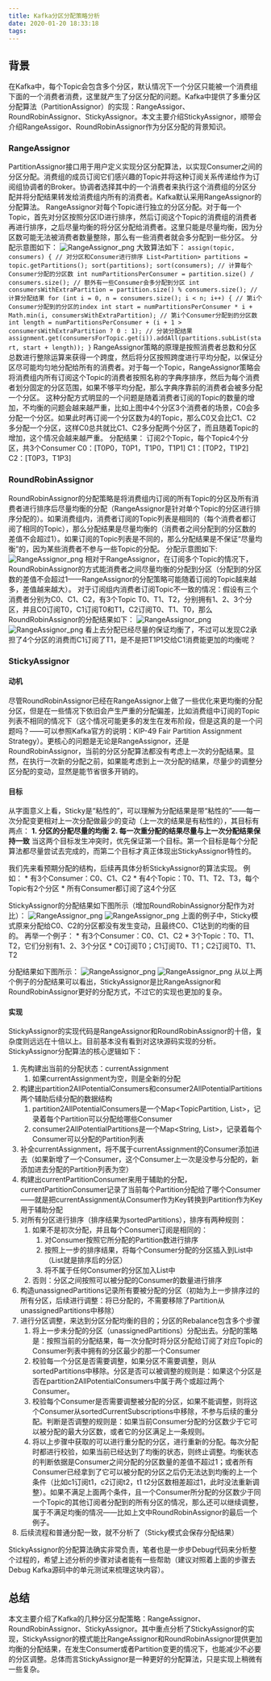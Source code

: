 ```yaml
---
title: Kafka分区分配策略分析
date: 2020-01-20 18:33:18
tags:
---
```

## 背景
在Kafka中，每个Topic会包含多个分区，默认情况下一个分区只能被一个消费组下面的一个消费者消费，这里就产生了分区分配的问题。Kafka中提供了多重分区分配算法（PartitionAssignor）的实现：RangeAssigor、RoundRobinAssignor、StickyAssignor。本文主要介绍StickyAssignor，顺带会介绍RangeAssigor、RoundRobinAssignor作为分区分配的背景知识。

### RangeAssignor
PartitionAssignor接口用于用户定义实现分区分配算法，以实现Consumer之间的分区分配。消费组的成员订阅它们感兴趣的Topic并将这种订阅关系传递给作为订阅组协调者的Broker。协调者选择其中的一个消费者来执行这个消费组的分区分配并将分配结果转发给消费组内所有的消费者。Kafka默认采用RangeAssignor的分配算法。
RangeAssignor对每个Topic进行独立的分区分配。对于每一个Topic，首先对分区按照分区ID进行排序，然后订阅这个Topic的消费组的消费者再进行排序，之后尽量均衡的将分区分配给消费者。这里只能是尽量均衡，因为分区数可能无法被消费者数量整除，那么有一些消费者就会多分配到一些分区。
分配示意图如下：
![RangeAssignor_png](Kafka分区分配策略分析/RangeAssignor1.png)
大致算法如下：
    ```
assign(topic, consumers) {
// 对分区和Consumer进行排序
List<Partition> partitions = topic.getPartitions();
sort(partitions);
sort(consumers);
// 计算每个Consumer分配的分区数
int numPartitionsPerConsumer = partition.size() / consumers.size();
// 额外有一些Consumer会多分配到分区
int consumersWithExtraPartition = partition.size() % consumers.size();
 // 计算分配结果
 for (int i = 0, n = consumers.size(); i < n; i++) {
 // 第i个Consumer分配到的分区的index
 int start = numPartitionsPerConsumer * i + Math.min(i, consumersWithExtraPartition);
 // 第i个Consumer分配到的分区数
 int length = numPartitionsPerConsumer + (i + 1 > consumersWithExtraPartition ? 0 : 1);
 // 分装分配结果
 assignment.get(consumersForTopic.get(i)).addAll(partitions.subList(start, start + length));
 }
    ```
RangeAssignor策略的原理是按照消费者总数和分区总数进行整除运算来获得一个跨度，然后将分区按照跨度进行平均分配，以保证分区尽可能均匀地分配给所有的消费者。对于每一个Topic，RangeAssignor策略会将消费组内所有订阅这个Topic的消费者按照名称的字典序排序，然后为每个消费者划分固定的分区范围，如果不够平均分配，那么字典序靠前的消费者会被多分配一个分区。
这种分配方式明显的一个问题是随着消费者订阅的Topic的数量的增加，不均衡的问题会越来越严重，比如上图中4个分区3个消费者的场景，C0会多分配一个分区。如果此时再订阅一个分区数为4的Topic，那么C0又会比C1、C2多分配一个分区，这样C0总共就比C1、C2多分配两个分区了，而且随着Topic的增加，这个情况会越来越严重。
分配结果：
订阅2个Topic，每个Topic4个分区，共3个Consumer
C0：[T0P0，T0P1，T1P0，T1P1]
C1：[T0P2，T1P2]
C2：[T0P3，T1P3]

### RoundRobinAssignor
RoundRobinAssignor的分配策略是将消费组内订阅的所有Topic的分区及所有消费者进行排序后尽量均衡的分配（RangeAssignor是针对单个Topic的分区进行排序分配的）。如果消费组内，消费者订阅的Topic列表是相同的（每个消费者都订阅了相同的Topic），那么分配结果是尽量均衡的（消费者之间分配到的分区数的差值不会超过1）。如果订阅的Topic列表是不同的，那么分配结果是不保证“尽量均衡”的，因为某些消费者不参与一些Topic的分配。
分配示意图如下:
![RangeAssignor_png](Kafka分区分配策略分析/RoundRobinAssignor1.png)
相对于RangeAssignor，在订阅多个Topic的情况下，RoundRobinAssignor的方式能消费者之间尽量均衡的分配到分区（分配到的分区数的差值不会超过1——RangeAssignor的分配策略可能随着订阅的Topic越来越多，差值越来越大）。
对于订阅组内消费者订阅Topic不一致的情况：假设有三个消费者分别为C0、C1、C2，有3个Topic T0、T1、T2，分别拥有1、2、3个分区，并且C0订阅T0，C1订阅T0和T1，C2订阅T0、T1、T0，那么RoundRobinAssignor的分配结果如下：
![RangeAssignor_png](Kafka分区分配策略分析/RoundRobinAssignor2.png)
![RangeAssignor_png](Kafka分区分配策略分析/RoundRobinAssignor3.png)
看上去分配已经尽量的保证均衡了，不过可以发现C2承担了4个分区的消费而C1订阅了T1，是不是把T1P1交给C1消费能更加的均衡呢？

### StickyAssignor
#### 动机
尽管RoundRobinAssignor已经在RangeAssignor上做了一些优化来更均衡的分配分区，但是在一些情况下依旧会产生严重的分配偏差，比如消费组中订阅的Topic列表不相同的情况下（这个情况可能更多的发生在发布阶段，但是这真的是一个问题吗？——可以参照Kafka官方的说明：KIP-49 Fair Partition Assignment Strategy）。更核心的问题是无论是RangeAssignor，还是RoundRobinAssignor，当前的分区分配算法都没有考虑上一次的分配结果。显然，在执行一次新的分配之前，如果能考虑到上一次分配的结果，尽量少的调整分区分配的变动，显然是能节省很多开销的。
#### 目标
从字面意义上看，Sticky是“粘性的”，可以理解为分配结果是带“粘性的”——每一次分配变更相对上一次分配做最少的变动（上一次的结果是有粘性的），其目标有两点：
**1. 分区的分配尽量的均衡**
**2. 每一次重分配的结果尽量与上一次分配结果保持一致**
当这两个目标发生冲突时，优先保证第一个目标。第一个目标是每个分配算法都尽量尝试去完成的，而第二个目标才真正体现出StickyAssignor特性的。

我们先来看预期分配的结构，后续再具体分析StickyAssignor的算法实现。
例如：
	* 
有3个Consumer：C0、C1、C2
	* 
有4个Topic：T0、T1、T2、T3，每个Topic有2个分区
	* 
所有Consumer都订阅了这4个分区


StickyAssignor的分配结果如下图所示（增加RoundRobinAssignor分配作为对比）：
![RangeAssignor_png](Kafka分区分配策略分析/StickyAssignor1.png)
![RangeAssignor_png](Kafka分区分配策略分析/StickyAssignor2.png)
上面的例子中，Sticky模式原来分配给C0、C2的分区都没有发生变动，且最终C0、C1达到的均衡的目的。
再举一个例子：
	* 
有3个Consumer：C0、C1、C2
	* 
3个Topic：T0、T1、T2，它们分别有1、2、3个分区
	* 
C0订阅T0；C1订阅T0、T1；C2订阅T0、T1、T2


分配结果如下图所示：
![RangeAssignor_png](Kafka分区分配策略分析/StickyAssignor3.png)
![RangeAssignor_png](Kafka分区分配策略分析/StickyAssignor4.png)
从以上两个例子的分配结果可以看出，StickyAssignor是比RangeAssignor和RoundRobinAssignor更好的分配方式，不过它的实现也更加的复杂。

#### 实现
StickyAssignor的实现代码是RangeAssignor和RoundRobinAssignor的十倍，复杂度则远远在十倍以上。目前基本没有看到对这块源码实现的分析。
StickyAssignor分配算法的核心逻辑如下：
1. 先构建出当前的分配状态：currentAssignment
	1. 如果currentAssignment为空，则是全新的分配
2. 构建出partition2AllPotentialConsumers和consumer2AllPotentialPartitions两个辅助后续分配的数据结构
	1. partition2AllPotentialConsumers是一个Map<TopicPartition, List<String>>，记录着每个Partition可以分配给哪些Consumer
	2. consumer2AllPotentialPartitions是一个Map<String, List<TopicPartition>>，记录着每个Consumer可以分配的Partition列表
3. 补全currentAssignment，将不属于currentAssignment的Consumer添加进去（如果新增了一个Consumer，这个Consumer上一次是没参与分配的，新添加进去分配的Partition列表为空）
4. 构建出currentPartitionConsumer来用于辅助的分配，currentPartitionConsumer记录了当前每个Partition分配给了哪个Consumer——就是把currentAssignment从Consumer作为Key转换到Partition作为Key用于辅助分配
5. 对所有分区进行排序（排序结果为sortedPartitions），排序有两种规则：
	1. 如果不是初次分配，并且每个Consumer订阅是相同的：
		1. 对Consumer按照它所分配的Partition数进行排序
		2. 按照上一步的排序结果，将每个Consumer分配的分区插入到List中（List就是排序后的分区）
		3. 将不属于任何Consumer的分区加入List中
	2. 否则：分区之间按照可以被分配的Consumer的数量进行排序
6. 构造unassignedPartitions记录所有要被分配的分区（初始为上一步排序过的所有分区，后续进行调整：将已分配的，不需要移除了Partition从unassignedPartitions中移除）
7. 进行分区调整，来达到分区分配均衡的目的；分区的Rebalance包含多个步骤
	1. 将上一步未分配的分区（unassignedPartitions）分配出去。分配的策略是：按照当前的分配结果，每一次分配时将分区分配给订阅了对应Topic的Consumer列表中拥有的分区最少的那一个Consumer
	2. 校验每一个分区是否需要调整，如果分区不需要调整，则从sortedPartitions中移除。分区是否可以被调整的规则是：如果这个分区是否在partition2AllPotentialConsumers中属于两个或超过两个Consumer。
	3. 校验每个Consumer是否需要调整被分配的分区，如果不能调整，则将这个Consumer从sortedCurrentSubscriptions中移除，不参与后续的重分配。判断是否调整的规则是：如果当前Consumer分配的分区数少于它可以被分配的最大分区数，或者它的分区满足上一条规则。
	4. 将以上步骤中获取的可以进行重分配的分区，进行重新的分配。每次分配时都进行校验，如果当前已经达到了均衡的状态，则终止调整。均衡状态的判断依据是Consumer之间分配的分区数量的差值不超过1；或者所有Consumer已经拿到了它可以被分配的分区之后仍无法达到均衡的上一个条件（比如c1订阅t1，c2订阅t2，t1 t2分区数相差超过1，此时没法重新调整）。如果不满足上面两个条件，且一个Consumer所分配的分区数少于同一个Topic的其他订阅者分配到的所有分区的情况，那么还可以继续调整，属于不满足均衡的情况——比如上文中RoundRobinAssignor的最后一个例子。
8. 后续流程和普通分配一致，就不分析了（Sticky模式会保存分配结果）


StickyAssignor的分配算法确实非常负责，笔者也是一步步Debug代码来分析整个过程的，希望上述分析的步骤对读者能有一些帮助（建议对照着上面的步骤去Debug Kafka源码中的单元测试来梳理这块内容）。

## 总结
本文主要介绍了Kafka的几种分区分配策略：RangeAssignor、RoundRobinAssignor、StickyAssignor。其中重点分析了StickyAssignor的实现，StickyAssignor的模式能比RangeAssignor和RoundRobinAssignor提供更加均衡的分配结果，在发生Consumer或者Partition变更的情况下，也能减少不必要的分区调整。总体而言StickyAssignor是一种更好的分配算法，只是实现上稍微有一些复杂。
